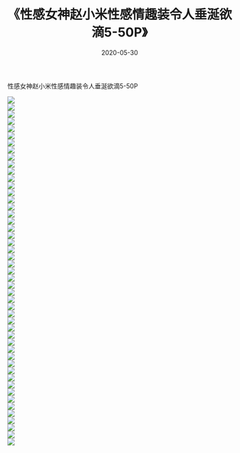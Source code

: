 ﻿---
layout: post
title:  《性感女神赵小米性感情趣装令人垂涎欲滴5-50P》
date:   2020-05-30
img: http://pic.660000.xyz/1:/性感/2020/性感女神赵小米性感情趣装令人垂涎欲滴5-50P/000.jpg
categories: [美女, 清纯, 唯美]
---

性感女神赵小米性感情趣装令人垂涎欲滴5-50P

  ![](http://pic.660000.xyz/1:/性感/2020/性感女神赵小米性感情趣装令人垂涎欲滴5-50P/001.jpg) <br> ![](http://pic.660000.xyz/1:/性感/2020/性感女神赵小米性感情趣装令人垂涎欲滴5-50P/002.jpg) <br> ![](http://pic.660000.xyz/1:/性感/2020/性感女神赵小米性感情趣装令人垂涎欲滴5-50P/003.jpg) <br> ![](http://pic.660000.xyz/1:/性感/2020/性感女神赵小米性感情趣装令人垂涎欲滴5-50P/004.jpg) <br> ![](http://pic.660000.xyz/1:/性感/2020/性感女神赵小米性感情趣装令人垂涎欲滴5-50P/005.jpg) <br> ![](http://pic.660000.xyz/1:/性感/2020/性感女神赵小米性感情趣装令人垂涎欲滴5-50P/006.jpg) <br> ![](http://pic.660000.xyz/1:/性感/2020/性感女神赵小米性感情趣装令人垂涎欲滴5-50P/007.jpg) <br> ![](http://pic.660000.xyz/1:/性感/2020/性感女神赵小米性感情趣装令人垂涎欲滴5-50P/008.jpg) <br> ![](http://pic.660000.xyz/1:/性感/2020/性感女神赵小米性感情趣装令人垂涎欲滴5-50P/009.jpg) <br> ![](http://pic.660000.xyz/1:/性感/2020/性感女神赵小米性感情趣装令人垂涎欲滴5-50P/010.jpg) <br> ![](http://pic.660000.xyz/1:/性感/2020/性感女神赵小米性感情趣装令人垂涎欲滴5-50P/011.jpg) <br> ![](http://pic.660000.xyz/1:/性感/2020/性感女神赵小米性感情趣装令人垂涎欲滴5-50P/012.jpg) <br> ![](http://pic.660000.xyz/1:/性感/2020/性感女神赵小米性感情趣装令人垂涎欲滴5-50P/013.jpg) <br> ![](http://pic.660000.xyz/1:/性感/2020/性感女神赵小米性感情趣装令人垂涎欲滴5-50P/014.jpg) <br> ![](http://pic.660000.xyz/1:/性感/2020/性感女神赵小米性感情趣装令人垂涎欲滴5-50P/015.jpg) <br> ![](http://pic.660000.xyz/1:/性感/2020/性感女神赵小米性感情趣装令人垂涎欲滴5-50P/016.jpg) <br> ![](http://pic.660000.xyz/1:/性感/2020/性感女神赵小米性感情趣装令人垂涎欲滴5-50P/017.jpg) <br> ![](http://pic.660000.xyz/1:/性感/2020/性感女神赵小米性感情趣装令人垂涎欲滴5-50P/018.jpg) <br> ![](http://pic.660000.xyz/1:/性感/2020/性感女神赵小米性感情趣装令人垂涎欲滴5-50P/019.jpg) <br> ![](http://pic.660000.xyz/1:/性感/2020/性感女神赵小米性感情趣装令人垂涎欲滴5-50P/020.jpg) <br> ![](http://pic.660000.xyz/1:/性感/2020/性感女神赵小米性感情趣装令人垂涎欲滴5-50P/021.jpg) <br> ![](http://pic.660000.xyz/1:/性感/2020/性感女神赵小米性感情趣装令人垂涎欲滴5-50P/022.jpg) <br> ![](http://pic.660000.xyz/1:/性感/2020/性感女神赵小米性感情趣装令人垂涎欲滴5-50P/023.jpg) <br> ![](http://pic.660000.xyz/1:/性感/2020/性感女神赵小米性感情趣装令人垂涎欲滴5-50P/024.jpg) <br> ![](http://pic.660000.xyz/1:/性感/2020/性感女神赵小米性感情趣装令人垂涎欲滴5-50P/025.jpg) <br> ![](http://pic.660000.xyz/1:/性感/2020/性感女神赵小米性感情趣装令人垂涎欲滴5-50P/026.jpg) <br> ![](http://pic.660000.xyz/1:/性感/2020/性感女神赵小米性感情趣装令人垂涎欲滴5-50P/027.jpg) <br> ![](http://pic.660000.xyz/1:/性感/2020/性感女神赵小米性感情趣装令人垂涎欲滴5-50P/028.jpg) <br> ![](http://pic.660000.xyz/1:/性感/2020/性感女神赵小米性感情趣装令人垂涎欲滴5-50P/029.jpg) <br> ![](http://pic.660000.xyz/1:/性感/2020/性感女神赵小米性感情趣装令人垂涎欲滴5-50P/030.jpg) <br> ![](http://pic.660000.xyz/1:/性感/2020/性感女神赵小米性感情趣装令人垂涎欲滴5-50P/031.jpg) <br> ![](http://pic.660000.xyz/1:/性感/2020/性感女神赵小米性感情趣装令人垂涎欲滴5-50P/032.jpg) <br> ![](http://pic.660000.xyz/1:/性感/2020/性感女神赵小米性感情趣装令人垂涎欲滴5-50P/033.jpg) <br> ![](http://pic.660000.xyz/1:/性感/2020/性感女神赵小米性感情趣装令人垂涎欲滴5-50P/034.jpg) <br> ![](http://pic.660000.xyz/1:/性感/2020/性感女神赵小米性感情趣装令人垂涎欲滴5-50P/035.jpg) <br> ![](http://pic.660000.xyz/1:/性感/2020/性感女神赵小米性感情趣装令人垂涎欲滴5-50P/036.jpg) <br> ![](http://pic.660000.xyz/1:/性感/2020/性感女神赵小米性感情趣装令人垂涎欲滴5-50P/037.jpg) <br> ![](http://pic.660000.xyz/1:/性感/2020/性感女神赵小米性感情趣装令人垂涎欲滴5-50P/038.jpg) <br> ![](http://pic.660000.xyz/1:/性感/2020/性感女神赵小米性感情趣装令人垂涎欲滴5-50P/039.jpg) <br> ![](http://pic.660000.xyz/1:/性感/2020/性感女神赵小米性感情趣装令人垂涎欲滴5-50P/040.jpg) <br> ![](http://pic.660000.xyz/1:/性感/2020/性感女神赵小米性感情趣装令人垂涎欲滴5-50P/041.jpg) <br> ![](http://pic.660000.xyz/1:/性感/2020/性感女神赵小米性感情趣装令人垂涎欲滴5-50P/042.jpg) <br> ![](http://pic.660000.xyz/1:/性感/2020/性感女神赵小米性感情趣装令人垂涎欲滴5-50P/043.jpg) <br> ![](http://pic.660000.xyz/1:/性感/2020/性感女神赵小米性感情趣装令人垂涎欲滴5-50P/044.jpg) <br> ![](http://pic.660000.xyz/1:/性感/2020/性感女神赵小米性感情趣装令人垂涎欲滴5-50P/045.jpg) <br> ![](http://pic.660000.xyz/1:/性感/2020/性感女神赵小米性感情趣装令人垂涎欲滴5-50P/046.jpg) <br> ![](http://pic.660000.xyz/1:/性感/2020/性感女神赵小米性感情趣装令人垂涎欲滴5-50P/047.jpg) <br> ![](http://pic.660000.xyz/1:/性感/2020/性感女神赵小米性感情趣装令人垂涎欲滴5-50P/048.jpg) <br> ![](http://pic.660000.xyz/1:/性感/2020/性感女神赵小米性感情趣装令人垂涎欲滴5-50P/049.jpg) <br>